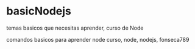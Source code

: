 # basicNodejs
temas basicos que necesitas aprender, curso de Node 

comandos basicos para aprender node
curso, node, nodejs, fonseca789

